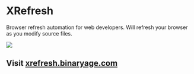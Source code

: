 # XRefresh

Browser refresh automation for web developers. Will refresh your browser as you modify source files.

<img src="http://xrefresh.binaryage.com/images/howto.png"/>

## Visit [xrefresh.binaryage.com](http://xrefresh.binaryage.com)